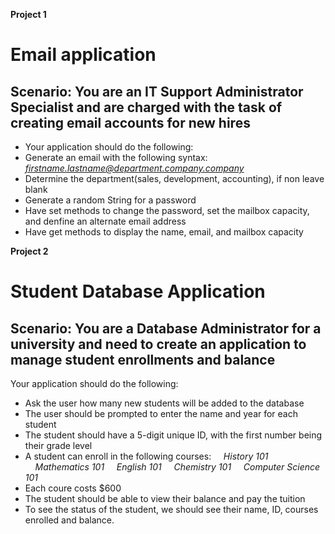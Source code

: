 **Project 1**
# Email application
## Scenario: You are an IT Support Administrator Specialist and are charged with the task of creating email accounts for new hires
* Your application should do the following:
* Generate an email with the following syntax: *firstname.lastname@department.company.company*
* Determine the department(sales, development, accounting), if non leave blank
* Generate a random String for a password
* Have set methods to change the password, set the mailbox capacity, and denfine an alternate email address
* Have get methods to display the name, email, and mailbox capacity

**Project 2**
# Student Database Application
## Scenario: You are a Database Administrator for a university and need to create an application to manage student enrollments and balance
Your application should do the following:
* Ask the user how many new students will be added to the database
* The user should be prompted to enter the name and year for each student
* The student should have a 5-digit unique ID, with the first number being their grade level
* A student can enroll in the following courses:
&nbsp;&nbsp;&nbsp;&nbsp;*History 101*
&nbsp;&nbsp;&nbsp;&nbsp;*Mathematics 101*
&nbsp;&nbsp;&nbsp;&nbsp;*English 101*
&nbsp;&nbsp;&nbsp;&nbsp;*Chemistry 101*
&nbsp;&nbsp;&nbsp;&nbsp;*Computer Science 101*
* Each coure costs $600
* The student should be able to view their balance and pay the tuition
* To see the status of the student, we should see their name, ID, courses enrolled and balance.
